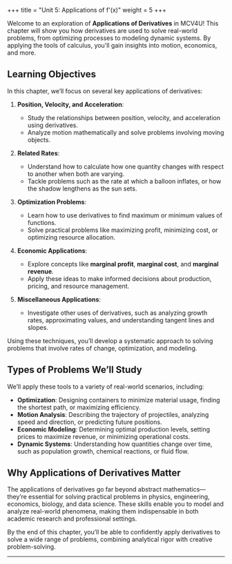 +++
title = "Unit 5: Applications of f'(x)"
weight = 5
+++


Welcome to an exploration of **Applications of Derivatives** in MCV4U! This chapter will show you how derivatives are used to solve real-world problems, from optimizing processes to modeling dynamic systems. By applying the tools of calculus, you'll gain insights into motion, economics, and more.

## Learning Objectives

In this chapter, we’ll focus on several key applications of derivatives:
1. **Position, Velocity, and Acceleration**:  
   - Study the relationships between position, velocity, and acceleration using derivatives.  
   - Analyze motion mathematically and solve problems involving moving objects.   

2. **Related Rates**:  
   - Understand how to calculate how one quantity changes with respect to another when both are varying.  
   - Tackle problems such as the rate at which a balloon inflates, or how the shadow lengthens as the sun sets.  

3. **Optimization Problems**:  
   - Learn how to use derivatives to find maximum or minimum values of functions.  
   - Solve practical problems like maximizing profit, minimizing cost, or optimizing resource allocation.  

4. **Economic Applications**:  
   - Explore concepts like **marginal profit**, **marginal cost**, and **marginal revenue**.  
   - Apply these ideas to make informed decisions about production, pricing, and resource management.  

5. **Miscellaneous Applications**:  
   - Investigate other uses of derivatives, such as analyzing growth rates, approximating values, and understanding tangent lines and slopes.  

Using these techniques, you’ll develop a systematic approach to solving problems that involve rates of change, optimization, and modeling.

## Types of Problems We’ll Study

We’ll apply these tools to a variety of real-world scenarios, including:
- **Optimization**: Designing containers to minimize material usage, finding the shortest path, or maximizing efficiency.  
- **Motion Analysis**: Describing the trajectory of projectiles, analyzing speed and direction, or predicting future positions.  
- **Economic Modeling**: Determining optimal production levels, setting prices to maximize revenue, or minimizing operational costs.  
- **Dynamic Systems**: Understanding how quantities change over time, such as population growth, chemical reactions, or fluid flow.  

## Why Applications of Derivatives Matter

The applications of derivatives go far beyond abstract mathematics—they’re essential for solving practical problems in physics, engineering, economics, biology, and data science. These skills enable you to model and analyze real-world phenomena, making them indispensable in both academic research and professional settings.

By the end of this chapter, you’ll be able to confidently apply derivatives to solve a wide range of problems, combining analytical rigor with creative problem-solving.

---